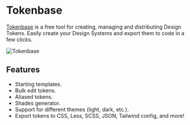 # Tokenbase

[Tokenbase](https://token-base.com) is a free tool for creating, managing and distributing Design Tokens.
Easily create your Design Systems and export them to code in a few clicks.

![Tokenbase](https://token-base.com/APP_SCREENSHOT.jpg)

## Features

- Starting templates.
- Bulk edit tokens.
- Aliased tokens.
- Shades generator.
- Support for different themes (light, dark, etc.).
- Export tokens to CSS, Less, SCSS, JSON, Tailwind config, and more!
